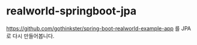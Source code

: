# realworld-springboot-jpa
https://github.com/gothinkster/spring-boot-realworld-example-app 를 JPA로 다시 만들어봅니다.
